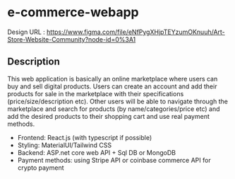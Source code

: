# e-commerce-webapp

Design URL : https://www.figma.com/file/eNfPygXHjpTEYzumOKnuuh/Art-Store-Website-Community?node-id=0%3A1

## Description
This web application is basically an online marketplace where users can buy and sell digital products.
Users can create an account and add their products for sale in the marketplace with their specifications (price/size/description etc).
Other users will be able to navigate through the marketplace and search for products (by name/categories/price etc)
and add the desired products to their shopping cart and use real payment methods. 

- Frontend: React.js (with typescript if possible)
- Styling: MaterialUI/Tailwind CSS 
- Backend: ASP.net core web API + Sql DB or MongoDB
- Payment methods: using Stripe API or coinbase commerce API for crypto payment 
